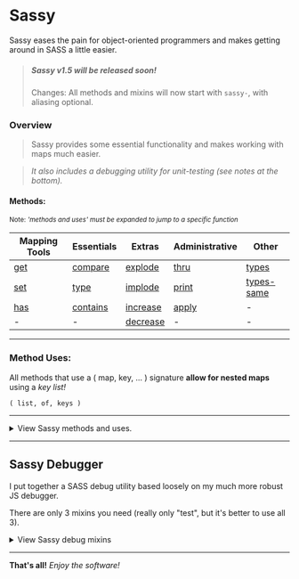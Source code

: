 # Sassy

Sassy eases the pain for object-oriented programmers and makes getting around in SASS a little easier.

> ##### *Sassy v1.5 will be released soon!*
> Changes: All methods and mixins will now start with `sassy-`, with aliasing optional.

### Overview

> Sassy provides some essential functionality and makes working with maps much easier.
 
> *It also includes a debugging utility for unit-testing (see notes at the bottom).*

#### Methods:

<sup>Note: *'methods and uses' must be expanded to jump to a specific function*</sup>

Mapping Tools | Essentials            | Extras                | Administrative  | Other
---           |---                    |---                    |---              |---
[get](#get)   | [compare](#compare)   | [explode](#explode)   | [thru](#thru)   | [types](#types)
[set](#set)   | [type](#type)         | [implode](#implode)   | [print](#print) | [types-same](#types-same)
[has](#has)   | [contains](#contains) | [increase](#increase) | [apply](#apply) | -
\-             | -                     | [decrease](#decrease) | -               | -



---

### Method Uses: 

All methods that use a ( map, key, ... ) signature **allow for nested maps** using a *key list!*

    ( list, of, keys )
    
---

<details>
<summary>View Sassy methods and uses.</summary>

#### get
> gets an value from a map key. for nested maps, use a list of keys

<details><summary>
Signatures and Supported Types
</summary>

Signature: 
 - get( map, key )
 - get( map, ( nested, key ) )

*Supported types: map*

[top](#sassy)

</details>

---

#### set
> sets a key:value pair in a map. for nested maps, use a key list

<details><summary>
Signatures and Supported Types
</summary>

Signature: 
 - set( map, key, value )
 - set( map, ( nested, key ), value )

@note *Remember SASS objects are immutable. Replace your map reference each time!*

*Supported types: map*

[top](#sassy)

</details>

---

#### has 
> checks if a map has a key. optionally returns the value

<details><summary>
Signatures and Supported Types
</summary>

Signature: has( map, key, [return], [default] )

Optional default value IF NO KEY (otherwise returns null).

*Supported types: map*

[top](#sassy)

</details>

---

#### compare
> compares 2 things

<details><summary>
Signatures and Supported Types
</summary>

Signature: compare( A, B )

*Supported types: any*

[top](#sassy)

</details>

---

#### type 
> gets the type of an object (optional check string to compare and return bool)

<details><summary>
Signatures and Supported Types
</summary>

Signature: type( var, [against] )

*Supported types: any*

[top](#sassy)

</details>

---

#### types
> returns the types of all args provided in a new list

<details><summary>
Signatures and Supported Types
</summary>

Signature: types ( varN... )

*Supported types: any*

[top](#sassy)

</details>

---

#### types-same
> checks that all vars provided are the same type

<details><summary>
Signatures and Supported Types
</summary>

Signature: types-same ( varN... )

*Supported types: any*

[top](#sassy)

</details>

---

#### contains
> checks if one thing contains another

<details><summary>
Signatures and Supported Types
</summary>

Signature: contains( haystack, needle )

*Supported types: map, list, string*

[top](#sassy)

</details>

---

#### explode
> breaks a string by {delimiter}, returns as list

<details><summary>
Signatures and Supported Types
</summary>

Signature: explode( string, [delimiter='-'] )

*Supported types: string*

[top](#sassy)

</details>

---

#### implode
> joins list items between glue, returning as a string

<details><summary>
Signatures and Supported Types
</summary>

Signature: implode( list, [wrap=false], [glue=', '] )

@note wrap is optional. if true, adds ( ) to string before returning

*Supported types: list*

[top](#sassy)

</details>

---

#### thru( any )
> returns the first argument straight thru (useful for testing purposes)

<details><summary>
Signatures and Supported Types
</summary>

Signature: thru( any )

*Supported types: any*

[top](#sassy)

</details>

---

#### print
> prints a map as a string representation (similar to native "inspect" function)

<details><summary>
Signatures and Supported Types
</summary>

Signature: print( map )

*Supported types: map*

[top](#sassy)

</details>

---

#### apply
> essentially 'calls' a function. values will be fed as call unless they are a list or map. if list, passed as multiple args. if you need to pass a single list, use an "argsmap" ( args: ( your, list ) ) as the arguments param. used by debugger

<details><summary>
Signatures and Supported Types
</summary>

Signature: 
  - apply( method_name,  argslist... )
  - apply( method_name,  ( list, of, args ) )
  - apply( method_name,  argsmap )

*Supported types: function*

[top](#sassy)

</details>

---

#### increase
> increases a number [in a map] by X

<details><summary>
Signatures and Supported Types
</summary>

Signature: 
  - increase( number, [x=1] )
  - increase( map, key, [x=1] )

*Supported types: number, map with number as value to a key*

[top](#sassy)

</details>

---

#### decrease
> decreases a number [in a map] by X

<details><summary>
Signatures and Supported Types
</summary>

Signature: 
  - decrease( number, [x=1] )
  - decrease( map, key, [x=1] )

*Supported types: number, map with number as value to a key*

[top](#sassy)

</details>

---

#### pluck
> pulls a shared key from multiple maps

<details><summary>
Signatures and Supported Types
</summary>

Signature: pluck( key, maps.. )

@note also accepts a list of maps

*Supported types: map*

[top](#sassy)

</details>

[top](#sassy)

</details>

---

## Sassy Debugger

I put together a SASS debug utility based loosely on my much more robust JS debugger. 

There are only 3 mixins you need (really only "test", but it's better to use all 3).

<details>
<summary>View Sassy debug mixins</summary>

---

Mixin: start
> starts a debugger

Signature: @include start(debug_name)



---

Mixin: test
> performs a unit test and echos result

<details><summary>
Signatures and Uses
</summary>

Signature:   
  - @include test( method_name, arguments, [expect=true] )
  - @include test( name, result, [expect=true] )

> *You should* ***always use a list of arguments*** *instead of a result boolean.*

> The result boolean option is there for edge cases where comparing the result isn't so easy. 

> If you need to pass a single list, use an argsmap 

>     ( args: ( your, list ) )

> *You can add a variation string as the 4th parameter. Useful if debugging similar signatures.*

[top](#sassy)

</details>

---

Mixin: complete
> reports a summary of pass | fail.

Signature: @include complete;

> **Include this after your last test.** It will tell you that all tests passed or which ones failed (and why).


[top](#sassy)

</details>

---

**That's all!** *Enjoy the software!*
